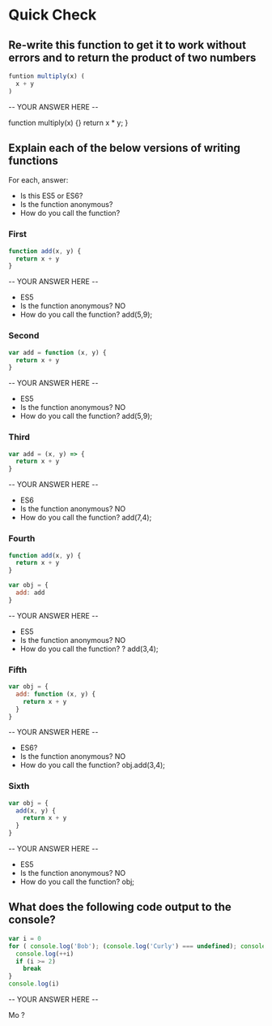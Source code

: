 # Quick Check

## Re-write this function to get it to work without errors and to return the product of two numbers

```js
funtion multiply(x) (
  x + y
)
```

-- YOUR ANSWER HERE --

function multiply(x) {}
  return x * y;
}

## Explain each of the below versions of writing functions

For each, answer:
- Is this ES5 or ES6?
- Is the function anonymous?
- How do you call the function?

### First

```js
function add(x, y) {
  return x + y
}
```

-- YOUR ANSWER HERE --

- ES5
- Is the function anonymous? NO
- How do you call the function? add(5,9);

### Second

```js
var add = function (x, y) {
  return x + y
}
```

-- YOUR ANSWER HERE --

- ES5
- Is the function anonymous? NO
- How do you call the function? add(5,9);

### Third

```js
var add = (x, y) => {
  return x + y
}
```

-- YOUR ANSWER HERE --

- ES6
- Is the function anonymous? NO
- How do you call the function? add(7,4);

### Fourth

```js
function add(x, y) {
  return x + y
}

var obj = {
  add: add
}
```

-- YOUR ANSWER HERE --

- ES5
- Is the function anonymous? NO
- How do you call the function? ? add(3,4);

### Fifth

```js
var obj = {
  add: function (x, y) {
    return x + y
  }
}
```

-- YOUR ANSWER HERE --

- ES6?
- Is the function anonymous? NO
- How do you call the function? obj.add(3,4);

### Sixth

```js
var obj = {
  add(x, y) {
    return x + y
  }
}
```

-- YOUR ANSWER HERE --

- ES5
- Is the function anonymous? NO
- How do you call the function? obj;

## What does the following code output to the console?

```js
var i = 0
for ( console.log('Bob'); (console.log('Curly') === undefined); console.log('Mo') ) {
  console.log(++i)
  if (i >= 2)
    break
}
console.log(i)
```

-- YOUR ANSWER HERE --

Mo  ?
